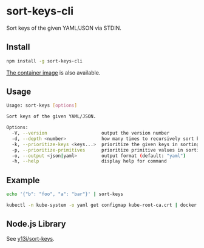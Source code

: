 # sort-keys-cli

Sort keys of the given YAML/JSON via STDIN.

## Install

```sh
npm install -g sort-keys-cli
```

[The container image](https://github.com/y13i/sort-keys-cli/pkgs/container/sort-keys-cli) is also available.

## Usage

```sh
Usage: sort-keys [options]

Sort keys of the given YAML/JSON.

Options:
  -V, --version                    output the version number
  -d, --depth <number>             how many times to recursively sort keys in a nested object or an array
  -k, --prioritize-keys <keys...>  prioritize the given keys in sorting
  -p, --prioritize-primitives      prioritize primitive values in sorting
  -o, --output <json|yaml>         output format (default: "yaml")
  -h, --help                       display help for command
```

## Example

```sh
echo '{"b": "foo", "a": "bar"}' | sort-keys
```

```sh
kubectl -n kube-system -o yaml get configmap kube-root-ca.crt | docker run --rm -i ghcr.io/y13i/sort-keys-cli:latest -k kind metadata name namespace labels annotations
```

## Node.js Library

See [y13i/sort-keys](https://github.com/y13i/sort-keys).
